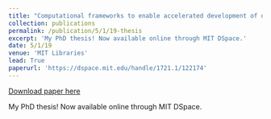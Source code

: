 ```yaml
---
title: "Computational frameworks to enable accelerated development of defect-tolerant photovoltaic materials"
collection: publications
permalink: /publication/5/1/19-thesis
excerpt: 'My PhD thesis! Now available online through MIT DSpace.'
date: 5/1/19
venue: 'MIT Libraries'
lead: True
paperurl: 'https://dspace.mit.edu/handle/1721.1/122174'
---
```


<a href='https://dspace.mit.edu/handle/1721.1/122174'>Download paper here</a>

My PhD thesis! Now available online through MIT DSpace.
